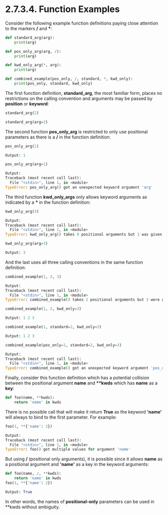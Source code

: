 # 2.7.3.4. Function Examples

Consider the following example function definitions paying close attention to the markers __/__ and __*__:
```python
def standard_arg(arg):
    print(arg)

def pos_only_arg(arg, /):
    print(arg)

def kwd_only_arg(*, arg):
    print(arg)

def combined_example(pos_only, /, standard, *, kwd_only):
    print(pos_only, standard, kwd_only)
```
The first function definition, **standard_arg**, the most familiar form, places no restrictions on the calling convention and arguments may be passed by **position** or **keyword**:
```python
standard_arg(2)

standard_arg(arg=2)
```
The second function **pos_only_arg** is restricted to only use positional parameters as there is a **/** in the function definition:
```python
pos_only_arg(1)

Output: 1

pos_only_arg(arg=1)

Output:
Traceback (most recent call last):
  File "<stdin>", line 1, in <module>
TypeError: pos_only_arg() got an unexpected keyword argument 'arg'
```
The third function **kwd_only_args** only allows keyword arguments as indicated by a __*__ in the function definition:
```python
kwd_only_arg(3)

Output:
Traceback (most recent call last):
  File "<stdin>", line 1, in <module>
TypeError: kwd_only_arg() takes 0 positional arguments but 1 was given

kwd_only_arg(arg=3)

Output: 3
```
And the last uses all three calling conventions in the same function definition:
```python
combined_example(1, 2, 3)

Output:
Traceback (most recent call last):
  File "<stdin>", line 1, in <module>
TypeError: combined_example() takes 2 positional arguments but 3 were given
```
```python
combined_example(1, 2, kwd_only=3)

Output: 1 2 3
```
```python
combined_example(1, standard=2, kwd_only=3)

Output: 1 2 3
```
```python
combined_example(pos_only=1, standard=2, kwd_only=3)

Output:
Traceback (most recent call last):
  File "<stdin>", line 1, in <module>
TypeError: combined_example() got an unexpected keyword argument 'pos_only'
```

Finally, consider this function definition which has a potential collision between the positional argument **name** and __**kwds__ which has **name** as a **key**:
```python
def foo(name, **kwds):
    return 'name' in kwds
```
There is no possible call that will make it return **True** as the keyword **'name'** will always to bind to the first parameter. For example:
```python
foo(1, **{'name': 2})

Output:
Traceback (most recent call last):
  File "<stdin>", line 1, in <module>
TypeError: foo() got multiple values for argument 'name'
```
But using **/** (positional only arguments), it is possible since it allows **name** as a positional argument and **'name'** as a key in the keyword arguments:
```python
def foo(name, /, **kwds):
    return 'name' in kwds
foo(1, **{'name': 2})

Output: True
```
In other words, the names of **positional-only** parameters can be used in \**kwds without ambiguity.
